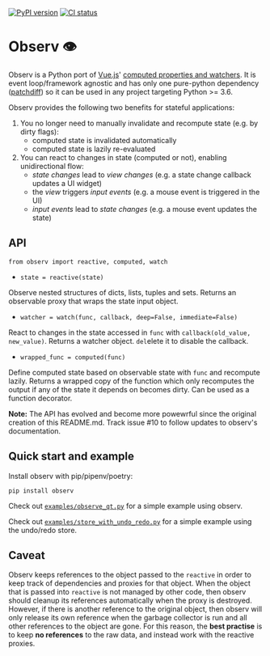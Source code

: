 [![PyPI version](https://badge.fury.io/py/observ.svg)](https://badge.fury.io/py/observ)
[![CI status](https://github.com/Korijn/observ/workflows/CI/badge.svg)](https://github.com/Korijn/observ/actions)

# Observ 👁

Observ is a Python port of [Vue.js](https://vuejs.org/)' [computed properties and watchers](https://v3.vuejs.org/api/basic-reactivity.html). It is event loop/framework agnostic and has only one pure-python dependency ([patchdiff](https://github.com/Korijn/patchdiff)) so it can be used in any project targeting Python >= 3.6.

Observ provides the following two benefits for stateful applications:

1) You no longer need to manually invalidate and recompute state (e.g. by dirty flags):
    * computed state is invalidated automatically
    * computed state is lazily re-evaluated
2) You can react to changes in state (computed or not), enabling unidirectional flow:
    * _state changes_ lead to _view changes_ (e.g. a state change callback updates a UI widget)
    * the _view_ triggers _input events_ (e.g. a mouse event is triggered in the UI)
    * _input events_ lead to _state changes_ (e.g. a mouse event updates the state)

## API

`from observ import reactive, computed, watch`

* `state = reactive(state)`

Observe nested structures of dicts, lists, tuples and sets. Returns an observable proxy that wraps the state input object.

* `watcher = watch(func, callback, deep=False, immediate=False)`

React to changes in the state accessed in `func` with `callback(old_value, new_value)`. Returns a watcher object. `del`elete it to disable the callback.

* `wrapped_func = computed(func)`

Define computed state based on observable state with `func` and recompute lazily. Returns a wrapped copy of the function which only recomputes the output if any of the state it depends on becomes dirty. Can be used as a function decorator.

**Note:** The API has evolved and become more powewrful since the original creation of this README.md. Track issue #10 to follow updates to observ's documentation.

## Quick start and example

Install observ with pip/pipenv/poetry:

`pip install observ`

Check out [`examples/observe_qt.py`](https://github.com/Korijn/observ/blob/master/examples/observe_qt.py) for a simple example using observ.

Check out [`examples/store_with_undo_redo.py`](https://github.com/Korijn/observ/blob/master/examples/store_with_undo_redo.py) for a simple example using the undo/redo store.

## Caveat

Observ keeps references to the object passed to the `reactive` in order to keep track of dependencies and proxies for that object. When the object that is passed into `reactive` is not managed by other code, then observ should cleanup its references automatically when the proxy is destroyed. However, if there is another reference to the original object, then observ will only release its own reference when the garbage collector is run and all other references to the object are gone. For this reason, the **best practise** is to keep **no references** to the raw data, and instead work with the reactive proxies.
